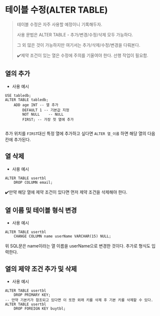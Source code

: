 # 테이블 수정(ALTER TABLE)

> 테이블 수정은 자주 사용할 예정이니 기록해두자.
>
> 사용 문법은 ALTER TABLE - 추가/변경/수정/삭제 모두 가능하다.
>
> 그 외 많은 것이 가능하지만 여기서는 추가/삭제/수정/변경을 다뤄본다.
>
> ✔️제약 조건이 있는 열은 수정에 주의를 기울여야 한다. 선행 작업이 필요함. 



## 열의 추가

- 사용 예시

```mysql
USE tabledb;
ALTER TABLE tabledb;
	ADD age INT -- 열 추가
		DEFAULT 1 -- 기본값 지정
		NOT NULL	-- NULL 
		FIRST; -- 가장 첫 열에 추가
        
```

추가 위치를 `FIRST`대신 특정 열에 추가하고 싶다면 `ALTER 열_이름` 하면 해당 열의 다음 칸에 추가된다.





## 열 삭제

- 사용 예시

``` mysql
ALTER TABLE usertbl
	DROP COLUMN email;
```

✔️만약 해당 열에 제약 조건이 있다면 먼저 제약 조건을 삭제해야 한다.





## 열 이름 및 테이블 형식 변경

- 사용 예시

``` mysql
ALTER TABLE usertbl
	CHANGE COLUMN name userName VARCHAR(15) NULL;
```

위 SQL문은 name이라는 열 이름을 userName으로 변경한 것이다. 추가로 형식도 입력한다.





## 열의 제약 조건 추가 및 삭제

- 사용 예시

```mysql
ALTER TABLE usertbl
	DROP PRIMARY KEY;
-- 만약 기본키가 참조되고 있다면 이 또한 외래 키를 삭제 후 기본 키를 삭제할 수 있다. 
ALTER TABLE usertbl
	DROP FOREIGN KEY buytbl;
```

